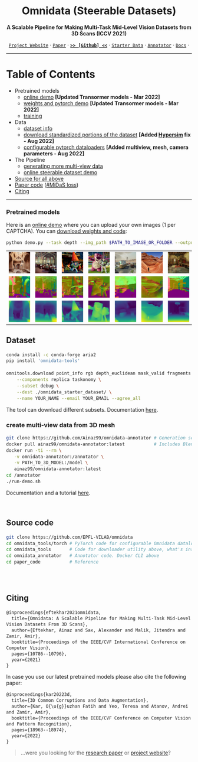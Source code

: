 <div align="center">

# Omnidata (Steerable Datasets)
**A Scalable Pipeline for Making Multi-Task Mid-Level Vision Datasets from 3D Scans (ICCV 2021)**

  
[`Project Website`](https://omnidata.vision) &centerdot; [`Paper`](https://arxiv.org/abs/2110.04994) &centerdot; [**`>> [Github] <<`**](https://github.com/EPFL-VILAB/omnidata-tools/tree/main/omnidata_tools/torch) &centerdot; [`Starter Data`](//docs.omnidata.vision/starter_dataset.html) &centerdot;  [`Annotator`](https://github.com/EPFL-VILAB/omnidata-tools/tree/main/omnidata_annotator#readme) &centerdot;  [`Docs`](//docs.omnidata.vision) &centerdot;

</div>

---

Table of Contents
=================
- Pretrained models
    - [online demo](https://omnidata.vision/demo/) **[Updated Transormer models - Mar 2022]**
    - [weights and pytorch demo](https://github.com/EPFL-VILAB/omnidata/tree/main/omnidata_tools/torch#readme) **[Updated Transormer models - Mar 2022]**
    - [training](https://github.com/EPFL-VILAB/omnidata/tree/main/omnidata_tools/torch#training-state-of-the-art-models)
- Data 
    - [dataset info](https://docs.omnidata.vision/starter_dataset.html)
    - [download standardized portions of the dataset](#dataset) **[Added [Hypersim](https://github.com/apple/ml-hypersim/issues/24) fix - Aug 2022]**
    - [configurable pytorch dataloaders](https://github.com/EPFL-VILAB/omnidata/tree/main/omnidata_tools/torch) **[Added multiview, mesh, camera parameters - Aug 2022]**
- The Pipeline
    - [generating more multi-view data](#create-multi-view-data-from-3d-mesh)
    - [online steerable dataset demo](https://omnidata.vision/designer/)
- [Source for all above](https://github.com/EPFL-VILAB/omnidata#source-code)
- [Paper code](https://github.com/EPFL-VILAB/omnidata/tree/main/paper_dump) ([#MiDaS loss](https://github.com/EPFL-VILAB/omnidata/tree/main/omnidata_tools/torch#midas-implementation))
- [Citing](https://github.com/EPFL-VILAB/omnidata/blob/main/README.md#citing)

---


### Pretrained models
Here is an [online demo](https://omnidata.vision/demo/) where you can upload your own images (1 per CAPTCHA). You can [download weights and code](https://github.com/EPFL-VILAB/omnidata/tree/main/omnidata_tools/torch#pretrained-models):
```bash
python demo.py --task depth --img_path $PATH_TO_IMAGE_OR_FOLDER --output_path $PATH_TO_SAVE_OUTPUT    # or TASK=normal
```
|  |   |   |   |  |  |  |
| :-------------:|:-------------:|:-------------:|:-------------:|:-------------:|:-------------:|:-------------:|
| ![](./omnidata_tools/torch/assets/demo/test1.png) | ![](./omnidata_tools/torch/assets/demo/test2.png) |![](./omnidata_tools/torch/assets/demo/test3.png) | ![](./omnidata_tools/torch/assets/demo/test4.png) | ![](./omnidata_tools/torch/assets/demo/test5.png) |![](./omnidata_tools/torch/assets/demo/test7.png) |![](./omnidata_tools/torch/assets/demo/test9.png) |
| ![](./omnidata_tools/torch/assets/demo/test1_normal.png) | ![](./omnidata_tools/torch/assets/demo/test2_normal.png) |![](./omnidata_tools/torch/assets/demo/test3_normal.png) | ![](./omnidata_tools/torch/assets/demo/test4_normal.png) | ![](./omnidata_tools/torch/assets/demo/test5_normal.png) | ![](./omnidata_tools/torch/assets/demo/test7_normal.png) | ![](./omnidata_tools/torch/assets/demo/test9_normal.png) |
| ![](./omnidata_tools/torch/assets/demo/test1_depth.png) | ![](./omnidata_tools/torch/assets/demo/test2_depth.png) | ![](./omnidata_tools/torch/assets/demo/test3_depth.png) | ![](./omnidata_tools/torch/assets/demo/test4_depth.png) | ![](./omnidata_tools/torch/assets/demo/test5_depth.png) | ![](./omnidata_tools/torch/assets/demo/test7_depth.png) | ![](./omnidata_tools/torch/assets/demo/test9_depth.png)


## Dataset
```bash
conda install -c conda-forge aria2
pip install 'omnidata-tools'

omnitools.download point_info rgb depth_euclidean mask_valid fragments \
    --components replica taskonomy \
    --subset debug \
    --dest ./omnidata_starter_dataset/ \
    --name YOUR_NAME --email YOUR_EMAIL --agree_all
```
The tool can download different subsets. Documentation [here](https://docs.omnidata.vision/starter_dataset_download.html).



### create multi-view data from 3D mesh
```bash
git clone https://github.com/Ainaz99/omnidata-annotator # Generation scripts
docker pull ainaz99/omnidata-annotator:latest           # Includes Blender, Meshlab, other libs
docker run -ti --rm \
   -v omnidata-annotator:/annotator \
   -v PATH_TO_3D_MODEL:/model \
   ainaz99/omnidata-annotator:latest
cd /annotator
./run-demo.sh
```
Documentation and a tutorial [here](https://github.com/EPFL-VILAB/omnidata/tree/main/omnidata_annotator#readme).


<br>

## Source code
```bash
git clone https://github.com/EPFL-VILAB/omnidata
cd omnidata_tools/torch # PyTorch code for configurable Omnidata dataloaders, scripts for training, demo of trained models
cd omnidata_tools       # Code for downloader utility above, what's installed by: `pip install 'omnidata-tools'`
cd omnidata_annotator   # Annotator code. Docker CLI above
cd paper_code           # Reference

```

<br>




<br>

## Citing
```
@inproceedings{eftekhar2021omnidata,
  title={Omnidata: A Scalable Pipeline for Making Multi-Task Mid-Level Vision Datasets From 3D Scans},
  author={Eftekhar, Ainaz and Sax, Alexander and Malik, Jitendra and Zamir, Amir},
  booktitle={Proceedings of the IEEE/CVF International Conference on Computer Vision},
  pages={10786--10796},
  year={2021}
}
```
In case you use our latest pretrained models please also cite the following paper:
```
@inproceedings{kar20223d,
  title={3D Common Corruptions and Data Augmentation},
  author={Kar, O{\u{g}}uzhan Fatih and Yeo, Teresa and Atanov, Andrei and Zamir, Amir},
  booktitle={Proceedings of the IEEE/CVF Conference on Computer Vision and Pattern Recognition},
  pages={18963--18974},
  year={2022}
}
```
<!-- <img src="https://raw.githubusercontent.com/alexsax/omnidata-tools/main/docs/images/omnidata_front_page.jpg?token=ABHLE3LC3U64F2QRVSOBSS3BPED24" alt="Website main page" style='max-width: 100%;'/> -->
> ...were you looking for the [research paper](//omnidata.vision/#paper) or [project website](//omnidata.vision)? 
